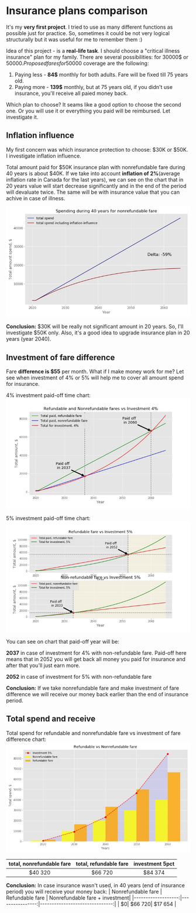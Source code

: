 # Insurance plans comparison

It's my **very first project**. I tried to use as many different functions as possible just for practice. So, sometimes it could be not very logical structurally but it was useful for me to remember them :)

Idea of this project - is a **real-life task**. I should choose a "critical illness insurance" plan for my family.
There are several possibilities: for 30000$ or 50000$.
Proposed fares for 50000$ coverage are the following:
1. Paying less - **84$** monthly for both adults. Fare will be fixed till 75 years old.
2. Paying more - **139$** monthly, but at 75 years old, if you didn't use insurance, you'll receive all paied money back.

Which plan to choose? It seams like a good option to choose the second one. Or you will use it or everything you paid will be reimbursed. Let investigate it.

## Inflation influence
My first concern was which insurance protection to choose: $30K or $50K. I investigate inflation influence.

Total amount paid for $50K insurance plan with nonrefundable fare during 40 years is about $40K. If we take into account **inflation of 2%**(average inflation rate in Canada for the last years), we can see on the chart that in 20 years value will start decrease significantly and in the end of the period will devaluate twice. The same will be with insurance value that you can achive in case of illness.
 
![](files/total_vs_inflation.jpg)


**Conclusion:** $30K will be really not significant amount in 20 years. So, I'll investigate $50K only. Also, it's a good idea to upgrade insurance plan in 20 years (year 2040).

## Investment of fare difference
Fare **difference is $55** per month. What if I make money work for me?
Let see when investment of 4% or 5% will help me to cover all amount spend for insurance.

4% investment paid-off time chart:
![](files/Paid_off_time2.jpg)

5% investment paid-off time chart:
![](files/Paid_off_time.jpg)

You can see on chart that paid-off year will be:
 
 **2037** in case of investment for 4% with non-refundable fare.
 Paid-off here means that in 2052 you will get back all money you paid for insurance and after that you'll just earn more.
 
  **2052** in case of investment for 5% with non-refundable fare

**Conclusion:** If we take nonrefundable fare and make investment of fare difference we will receive our money back earlier than the end of insurance period. 

## Total spend and receive

Total spend for refundable and nonrefundable fare vs investment of fare difference chart:
![](files/Ref_vs_nonref.jpg)

|total, nonrefundable fare | total, refundable fare | investment 5pct |
|:------------------------:|:----------------------:|:---------------:|
|$40 320                   |$66 720                 |$84 374          |



**Conclusion:** In case insurance wasn't used, in 40 years (end of insurance period) you will receive your money back:
| Nonrefundable fare | Refundable fare | Nonrefundable fare + investment|
|-------------------:|----------------:|-------------------------------:|
|                  $0|          $66 720|                        $17 654 |
